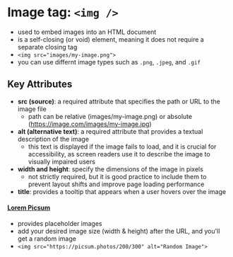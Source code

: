 # Image tag: `<img />`
- used to embed images into an HTML document
- is a self-closing (or void) element, meaning it does not require a separate closing tag
- `<img src="images/my-image.png">`
- you can use differnt image types such as `.png`, `.jpeg`, and `.gif`
## Key Attributes
- **src (source)**: a required attribute that specifies the path or URL to the image file
    - path can be relative (images/my-image.png) or absolute (https://image.com/images/my-image.jpg)
- **alt (alternative text)**: a required attribute that provides a textual description of the image
    - this text is displayed if the image fails to load, and it is crucial for accessibility, as screen readers use it to describe the image to visually impaired users
- **width and height**: specify the dimensions of the image in pixels
    - not strictly required, but it is good practice to include them to prevent layout shifts and improve page loading performance
- **title**: provides a tooltip that appears when a user hovers over the image

#### [Lorem Picsum](https://picsum.photos/)
- provides placeholder images
- add your desired image size (width & height) after the URL, and you'll get a random image
- `<img src="https://picsum.photos/200/300" alt="Random Image">`